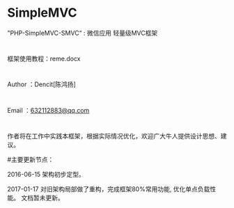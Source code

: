 # SimpleMVC
"PHP-SimpleMVC-SMVC“ : 微信应用 轻量级MVC框架
#
框架使用教程：reme.docx
#
Author ：Dencit[陈鸿扬]
#
Email  ：632112883@qq.com
#
作者将在工作中实践本框架，根据实际情况优化，欢迎广大牛人提供设计思想、建议。

#主要更新节点：

2016-06-15
架构初步定型。

2017-01-17
对旧架构局部做了重构，完成框架80%常用功能, 优化单点负载性能。
文档暂未更新。

